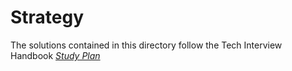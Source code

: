 # Strategy

The solutions contained in this directory follow the Tech Interview Handbook
*[Study Plan](https://www.techinterviewhandbook.org/best-practice-questions/)*
